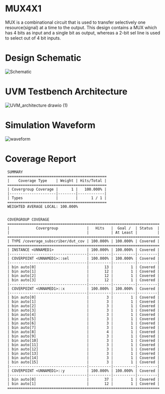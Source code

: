 # MUX4X1
 MUX is a combinational circuit that is used to transfer selectively one resource(signal) at a time to the output. This design contains a MUX which has 4 bits as input and a single bit as output, whereas a 2-bit sel line is used to select out of 4 bit inputs.
# Design Schematic
![Schematic](https://github.com/AYYAZmayo/UVM_Based_Verification_Projects/assets/43933912/4a6bb2f1-fe62-4508-a697-d10b466b0e43)
# UVM Testbench Architecture
![UVM_architecture drawio (1)](https://github.com/AYYAZmayo/UVM_Based_Verification_Projects/assets/43933912/c5685c86-e464-49bb-b6b0-05cc8c96ebde)
# Simulation Waveform
![waveform](https://github.com/AYYAZmayo/UVM_Based_Verification_Projects/assets/43933912/1b976dd6-95e8-4e15-86ec-ee52599abcdf)
# Coverage Report
 
     SUMMARY
     =============================================
     |    Coverage Type    | Weight | Hits/Total |
     =============================================
     | Covergroup Coverage |      1 |   100.000% |
     |---------------------|--------|------------|
     | Types               |        |      1 / 1 |
     =============================================
     WEIGHTED AVERAGE LOCAL: 100.000%
 
 
     COVERGROUP COVERAGE
     =====================================================================
     |            Covergroup             |   Hits   |  Goal /  | Status  |
     |                                   |          | At Least |         |
     =====================================================================
     | TYPE /coverage_subscriber/dut_cov | 100.000% | 100.000% | Covered |
     =====================================================================
     | INSTANCE <UNNAMED1>               | 100.000% | 100.000% | Covered |
     |-----------------------------------|----------|----------|---------|
     | COVERPOINT <UNNAMED1>::sel        | 100.000% | 100.000% | Covered |
     |-----------------------------------|----------|----------|---------|
     | bin auto[0]                       |       13 |        1 | Covered |
     | bin auto[1]                       |       12 |        1 | Covered |
     | bin auto[2]                       |       12 |        1 | Covered |
     | bin auto[3]                       |       12 |        1 | Covered |
     |-----------------------------------|----------|----------|---------|
     | COVERPOINT <UNNAMED1>::x          | 100.000% | 100.000% | Covered |
     |-----------------------------------|----------|----------|---------|
     | bin auto[0]                       |        3 |        1 | Covered |
     | bin auto[1]                       |        3 |        1 | Covered |
     | bin auto[2]                       |        3 |        1 | Covered |
     | bin auto[3]                       |        3 |        1 | Covered |
     | bin auto[4]                       |        3 |        1 | Covered |
     | bin auto[5]                       |        3 |        1 | Covered |
     | bin auto[6]                       |        3 |        1 | Covered |
     | bin auto[7]                       |        3 |        1 | Covered |
     | bin auto[8]                       |        4 |        1 | Covered |
     | bin auto[9]                       |        3 |        1 | Covered |
     | bin auto[10]                      |        3 |        1 | Covered |
     | bin auto[11]                      |        3 |        1 | Covered |
     | bin auto[12]                      |        3 |        1 | Covered |
     | bin auto[13]                      |        3 |        1 | Covered |
     | bin auto[14]                      |        3 |        1 | Covered |
     | bin auto[15]                      |        3 |        1 | Covered |
     |-----------------------------------|----------|----------|---------|
     | COVERPOINT <UNNAMED1>::y          | 100.000% | 100.000% | Covered |
     |-----------------------------------|----------|----------|---------|
     | bin auto[0]                       |       37 |        1 | Covered |
     | bin auto[1]                       |       12 |        1 | Covered |
     =====================================================================
